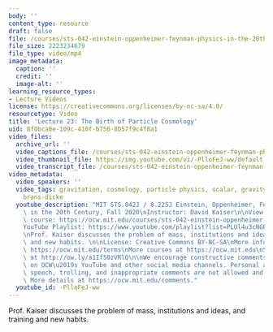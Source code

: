 ```yaml
---
body: ''
content_type: resource
draft: false
file: /courses/sts-042-einstein-oppenheimer-feynman-physics-in-the-20th-century-fall-2020/ocw_8225_sts042_lecture23_2020dec02_360p_16_9.mp4
file_size: 2223234679
file_type: video/mp4
image_metadata:
  caption: ''
  credit: ''
  image-alt: ''
learning_resource_types:
- Lecture Videos
license: https://creativecommons.org/licenses/by-nc-sa/4.0/
resourcetype: Video
title: 'Lecture 23: The Birth of Particle Cosmology'
uid: 8f0bca0e-109c-410f-b756-8b57f9c4f8a1
video_files:
  archive_url: ''
  video_captions_file: /courses/sts-042-einstein-oppenheimer-feynman-physics-in-the-20th-century-fall-2020/1TDPy8nhQYV4l5hR2bGxTeEAj3LqjMZ2K_transcript.webvtt
  video_thumbnail_file: https://img.youtube.com/vi/-PlloFeJ-ww/default.jpg
  video_transcript_file: /courses/sts-042-einstein-oppenheimer-feynman-physics-in-the-20th-century-fall-2020/1TDPy8nhQYV4l5hR2bGxTeEAj3LqjMZ2K_transcript.pdf
video_metadata:
  video_speakers: ''
  video_tags: gravitation, cosmology, particle physics, scalar, gravity, einstein,
    brans-dicke
  youtube_description: "MIT STS.042J / 8.225J Einstein, Oppenheimer, Feynman: Physics\
    \ in the 20th Century, Fall 2020\nInstructor: David Kaiser\n\nView the complete\
    \ course: https://ocw.mit.edu/courses/sts-042-einstein-oppenheimer-feynman-physics-in-the-20th-century-fall-2020\n\
    YouTube Playlist: https://www.youtube.com/playlist?list=PLUl4u3cNGP63bAfjGas3TuA4ZCPUtN6Xf\n\
    \nProf. Kaiser discusses the problem of mass, institutions and ideas, and training\
    \ and new habits. \n\nLicense: Creative Commons BY-NC-SA\nMore information at\
    \ https://ocw.mit.edu/terms\nMore courses at https://ocw.mit.edu\nSupport OCW\
    \ at http://ow.ly/a1If50zVRlQ\n\nWe encourage constructive comments and discussion\
    \ on OCW\u2019s YouTube and other social media channels. Personal attacks, hate\
    \ speech, trolling, and inappropriate comments are not allowed and may be removed.\
    \ More details at https://ocw.mit.edu/comments."
  youtube_id: -PlloFeJ-ww
---
```

Prof. Kaiser discusses the problem of mass, institutions and ideas, and training and new habits.